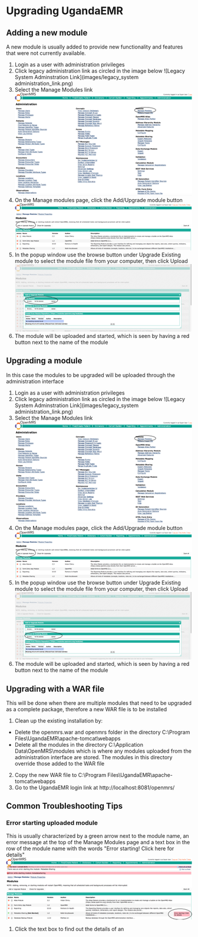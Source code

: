 # Upgrading UgandaEMR 
## Adding a new module
A new module is usually added to provide new functionality and features that were not currently available. 
1. Login as a user with administration privileges
2. Click legacy administration link as circled in the image below
![Legacy System Adminstration Link](images/legacy_system administration_link.png)
3. Select the Manage Modules link 
![Manage Modules](images/manage_modules_link.png)
4. On the Manage modules page, click the Add/Upgrade module button
![Add or Upgrade Module](images/add_or_upgrade_module_button.png)
5. In the popup window use the browse button under Upgrade Existing module to select the module file from your computer, then click Upload
![Add New Module](images/upload_new_module.png)
6. The module will be uploaded and started, which is seen by having a red button next to the name of the module 

## Upgrading a module
In this case the modules to be upgraded will be uploaded through the administration interface
1. Login as a user with administration privileges
2. Click legacy administration link as circled in the image below
![Legacy System Adminstration Link](images/legacy_system administration_link.png)
3. Select the Manage Modules link 
![Manage Modules](images/manage_modules_link.png)
4. On the Manage modules page, click the Add/Upgrade module button
![Add or Upgrade Module](images/add_or_upgrade_module_button.png)
5. In the popup window use the browse button under Upgrade Existing module to select the module file from your computer, then click Upload
![Upgrade Existing Module](images/upgrade_existing_module.png)
6. The module will be uploaded and started, which is seen by having a red button next to the name of the module 

## Upgrading with a WAR file 
This will be done when there are multiple modules that need to be upgraded as a complete package, therefore a new WAR file is to be installed
1. Clean up the existing installation by: 
  * Delete the openmrs.war and openmrs folder in the directory C:\Program Files\UgandaEMR\apache-tomcat\webapps  
  * Delete all the modules in the directory C:\Application Data\OpenMRS\modules which is where any modules uploaded from the administration interface are stored. The modules in this directory override those added to the WAR file 
2. Copy the new WAR file to C:\Program Files\UgandaEMR\apache-tomcat\webapps  
3. Go to the UgandaEMR login link at http://localhost:8081/openmrs/ 
## Common Troubleshooting Tips
### Error starting uploaded module
This is usually characterized by a green arrow next to the module name, an error message at the top of the Manage Modules page and a text box in the row of the module name with the words "Error starting! Click here for details"
![Error starting module](images/error_starting_module.png)
1. Click the text box to find out the details of an 
